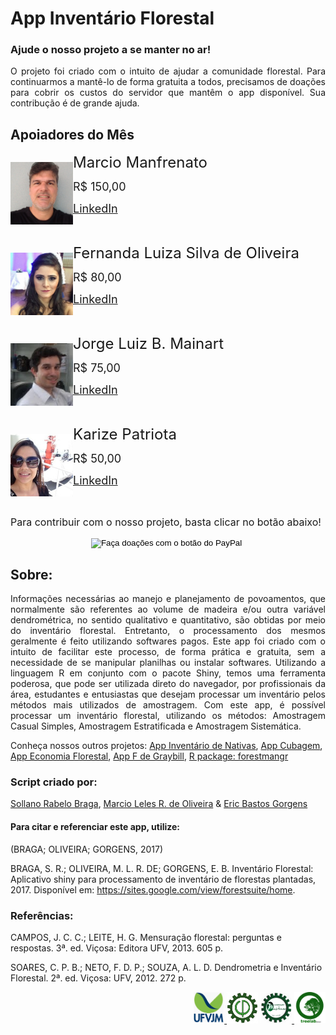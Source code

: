 # App Inventário Florestal

### Ajude o nosso projeto a se manter no ar!

<div style="text-align:justify">
O projeto foi criado com o intuito de ajudar a comunidade florestal. Para continuarmos a mantê-lo de forma gratuita a todos,
precisamos de doações para cobrir os custos do servidor que mantêm o app disponível. Sua contribução é de grande ajuda.
</div>


## Apoiadores do Mês 

<div><p style="float:left;"><a href="https://www.linkedin.com/in/marcio-manfrenato-80032ba6/"><img src="www/marciomanfrenato.jpg" width="100" height="100"/></a></p>
  
<p><font size="5">  Marcio Manfrenato</font></p>
    
<p><font size="4"> R$ 150,00 </font></p>
      
<p><font size="4"><a href="https://www.linkedin.com/in/marcio-manfrenato-80032ba6/">LinkedIn</a></font></p>
        
</div>
        
<div style="clear: left;"></div>

<div><p style="float:left;"><a href="https://www.linkedin.com/in/fernanda-luiza-silva-de-oliveira-0a3bbb43/"><img src="www/fernandaoliveira.jfif" width="100" height="100"/></a></p>
  
<p><font size="5">  Fernanda Luiza Silva de Oliveira</font></p>
    
<p><font size="4"> R$ 80,00</font></p>
      
<p><font size="4"><a href="https://www.linkedin.com/in/fernanda-luiza-silva-de-oliveira-0a3bbb43/">LinkedIn</a></font></p>
        
</div>
        
<div style="clear: left;"></div>


<div><p style="float:left;"><a href="https://www.linkedin.com/in/jorge-luiz-b-mainart-15442866/M"><img src="www/jorgemainart.jfif" width="100" height="100"/></a></p>
  
<p><font size="5">  Jorge Luiz B. Mainart</font></p>
    
<p><font size="4"> R$ 75,00</font></p>
      
<p><font size="4"><a href="https://www.linkedin.com/in/jorge-luiz-b-mainart-15442866/">LinkedIn</a></font></p>
        
</div>
        
<div style="clear: left;"></div>

<div><p style="float:left;"><a href="https://www.linkedin.com/in/karize-patriota-80927258/"><img src="www/karizepatriota.jfif" width="100" height="100"/></a></p>
  
<p><font size="5">  Karize Patriota</font></p>
    
<p><font size="4"> R$ 50,00</font></p>
      
<p><font size="4"><a href="https://www.linkedin.com/in/karize-patriota-80927258/">LinkedIn</a></font></p>
        
</div>
        
<div style="clear: left;"></div>

<p><font size="3">  Para contribuir com o nosso projeto, basta clicar no botão abaixo!</font></p>

<div style="text-align:center">
<form action="https://www.paypal.com/cgi-bin/webscr" method="post" target="_top">
<input type="hidden" name="cmd" value="_s-xclick" />
<input type="hidden" name="hosted_button_id" value="JVF7VGRMANRC6" />
<input type="image" src="https://www.paypalobjects.com/pt_BR/BR/i/btn/btn_donateCC_LG.gif" border="0" name="submit" title="PayPal - The safer, easier way to pay online!" alt="Faça doações com o botão do PayPal" />
<img alt="" border="0" src="https://www.paypal.com/pt_BR/i/scr/pixel.gif" width="1" height="1" />
</form>
</div>

## Sobre:
<div style="text-align:justify">
Informações necessárias ao manejo e planejamento de povoamentos, que normalmente são referentes ao volume de madeira e/ou outra variável dendrométrica, no sentido qualitativo e quantitativo, são obtidas por meio do inventário florestal. 
Entretanto, o processamento dos mesmos geralmente é feito utilizando softwares pagos. Este app foi criado com o intuito de facilitar este processo, de forma prática e gratuita, sem a necessidade de se manipular planilhas ou instalar softwares. Utilizando a linguagem R em conjunto com o pacote Shiny, temos uma ferramenta poderosa, que pode ser utilizada direto do navegador, por profissionais da área, estudantes e entusiastas que desejam processar um inventário pelos métodos mais utilizados de amostragem. 
Com este app, é possível processar um inventário florestal, utilizando os métodos: Amostragem Casual Simples, Amostragem Estratificada e Amostragem Sistemática.
</div>

Conheça nossos outros projetos:
[App Inventário de Nativas](http://34.234.76.169/shiny/nativas_app/),
[App Cubagem](http://34.234.76.169/shiny/cubagem_app/),
[App Economia Florestal](http://34.234.76.169/shiny/forest_economy_app/),
[App F de Graybill](http://34.234.76.169/shiny/graybill_app/),
[R package: forestmangr](https://github.com/sollano/forestmangr#readme)


### Script criado por:

[Sollano Rabelo Braga](http://lattes.cnpq.br/7271838547135276 "Curriculum Lattes"), [Marcio Leles R. de Oliveira](http://lattes.cnpq.br/1808132114787261 "Curriculum Lattes") & [Eric Bastos Gorgens](http://lattes.cnpq.br/2266409430041146 "Curriculum Lattes")


#### Para citar e referenciar este app, utilize:

(BRAGA; OLIVEIRA; GORGENS, 2017)

BRAGA, S. R.; OLIVEIRA, M. L. R. DE; GORGENS, E. B. Inventário Florestal: Aplicativo shiny para processamento de inventário de florestas plantadas, 2017. Disponível em: <https://sites.google.com/view/forestsuite/home>.


### Referências:

CAMPOS, J. C. C.; LEITE, H. G. Mensuração florestal: perguntas e respostas. 3ª. ed. Viçosa: Editora UFV, 2013. 605 p.

SOARES, C. P. B.; NETO, F. D. P.; SOUZA, A. L. D. Dendrometria e Inventário Florestal. 2ª. ed. Viçosa: UFV, 2012. 272 p.

<div style="text-align:right">
<a href="http://www.ufvjm.edu.br/"><img src="www/UFVJM_logo2.png" width="50" height="50"/> </a>
<img src="www/EF_logo.png" width="50" height="50" />
<a href="http://marcioromarco.webnode.com/"><img src="www/GEMMF_logo2.png" width="50" height="50"/> </a>
<a href="https://sites.google.com/view/treelab-ufvjm"><img src="www/LAB_logo.png" width="50"height="50" /></a> 
</div>


